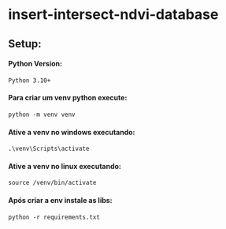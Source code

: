 # insert-intersect-ndvi-database

## Setup:
#### Python Version:
~~~
Python 3.10+
~~~

#### Para criar um venv python execute:
~~~
python -m venv venv
~~~

#### Ative a venv no windows executando:
~~~
.\venv\Scripts\activate
~~~

#### Ative a venv no linux executando:
~~~
source /venv/bin/activate
~~~

#### Após criar a env instale as libs:
~~~
python -r requirements.txt
~~~